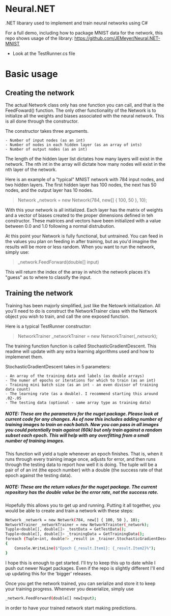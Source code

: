 # Neural.NET
.NET libarary used to implement and train neural networks using C#

For a full demo, including how to package MNIST data for the network, this repo shows usage of the library: https://github.com/JEMeyer/Neural.NET-MNIST
* Look at the TestRunner.cs file

# Basic usage
## Creating the network
The actual Network class only has one function you can call, and that is the FeedFoward() function. The only other functionality of the Network is to initialize all the weights and biases associated with the neural network. This is all done through the constructor.

The constructor takes three arguments.

    - Number of input nodes (as an int)
    - Number of nodes in each hidden layer (as an array of ints)
    - Number of output nodes (as an int)
    
The length of the hidden layer list dictates how many layers will exist in the network. The nth int in the array will dictate how many nodes will exist in the nth layer of the network.

Here is an example of a "typical" MNIST network with 784 input nodes, and two hidden layers. The first hidden layer has 100 nodes, the next has 50 nodes, and the output layer has 10 nodes.
 > Network _network = new Network(784, new[] { 100, 50 }, 10);
 
With this your network is all initialized. Each layer has the matrix of weights and a vector of biases created to the proper dimensions defined in teh constructor. These matrices and vectors have been initialized with a value between 0.0 and 1.0 following a normal distrubution.

At this point your Network is fully functional, but untrained. You can feed in the values you plan on feeding in after training, but as you'd imagine the results will be more or less random. When you want to run the network, simply use:
> _network.FeedForward(double[] input)

This will return the index of the array in which the network places it's "guess" as to where to classify the input.
 
## Training the network

Training has been majorly simplified, just like the Netowrk initialization. All you'll need to do is construct the NetworkTrainer class with the Network object you wish to train, and call the one exposed function.

Here is a typical TestRunner constructor:
> NetworkTrainer _networkTrainer = new NetworkTrainer(_network);

The training function function is called StochasticGradientDescent. This readme will update with any extra learning algorithms used and how to implemenet them.

StochasticGradientDescent takes in 5 parameters:

    - An array of the training data and labels (as double arrays)
    - The numer of epochs or iterations for which to train (as an int)
    - Training mini batch size (as an int - an even divisor of training data count)
    - The learning rate (as a double). I recommend starting this around .02-.05
    - The testing data (optional - same array type as training data)
    
##### NOTE: These are the parameters for the nuget package. Please look at current code for any changes. As of now this includes adding number of training images to train on each batch. Now you can pass in all images you could potentially train against (60k) but only train against a random subset each epoch. This will help with any overfitting from a small number of training images.

This function will yield a tuple whenever an epoch finishes. That is, when it runs through every training image once, adjusts for error, and then runs through the testing data to report how well it is doing. The tuple will be a pair of of an int (the epoch number) with a double (the success rate of that epoch against the testing data).

##### NOTE: These are the return values for the nuget package. The current repository has the double value be the error rate, not the success rate.

Hopefully this allows you to get up and running. Putting it all together, you would be able to create and train a network with these steps:

``` sh
Network _network = new Network(784, new[] { 100, 50 }, 10);
NetworkTrainer _networkTrainer = new NetworkTrainter(_network);
Tupple<double[], double[]> _testData = GetTestData();
Tupple<double[], double[]> _trainingData = GetTrainingData();
foreach (Tuple<int, double?> _result in _trainer.StochasticGradientDescent(_trainingData, 1000, 100, .05, _testingData))
{
    Console.WriteLine($"Epoch {_result.Item1}: {_result.Item2}%");
}
```

I hope this is enough to get started. I'll try to keep this up to date while I push out newer Nuget packages. Even if the repo is slightly different I'll end up updating this for the 'bigger' releases.

Once you get the network trained, you can serialize and store it to keep your training progress. Whenever you deserialize, simply use 
```sh
_network.FeedForward(double[] newInput);
```
in order to have your trained network start making predictions.
